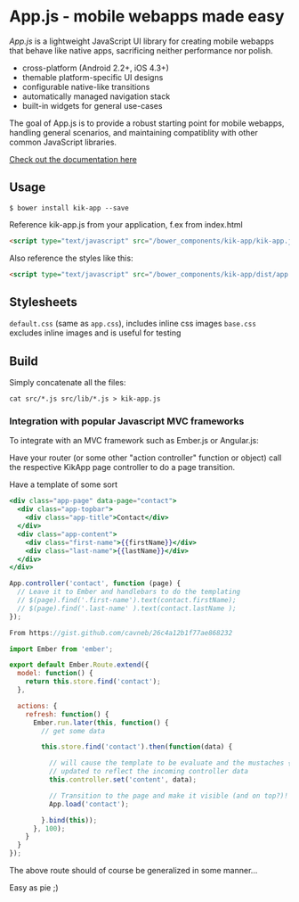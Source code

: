 # App.js - mobile webapps made easy

*App.js* is a lightweight JavaScript UI library for creating mobile webapps that behave like native apps, sacrificing neither performance nor polish.

* cross-platform (Android 2.2+, iOS 4.3+)
* themable platform-specific UI designs
* configurable native-like transitions
* automatically managed navigation stack
* built-in widgets for general use-cases

The goal of App.js is to provide a robust starting point for mobile webapps, handling general scenarios, and maintaining compatiblity with other common JavaScript libraries.

[Check out the documentation here](http://code.kik.com/app/)

## Usage

`$ bower install kik-app --save`

Reference kik-app.js from your application, f.ex from index.html

```html
<script type="text/javascript" src="/bower_components/kik-app/kik-app.js"></script>
```

Also reference the styles like this:

```html
<script type="text/javascript" src="/bower_components/kik-app/dist/app.css"></script>
```

## Stylesheets 

`default.css` (same as `app.css`), includes inline css images
`base.css` excludes inline images and is useful for testing

## Build

Simply concatenate all the files:

`cat src/*.js src/lib/*.js > kik-app.js`

### Integration with popular Javascript MVC frameworks

To integrate with an MVC framework such as Ember.js or Angular.js:

Have your router (or some other "action controller" function or object) call the respective KikApp page controller to do a page transition.

Have a template of some sort

```handlebars
<div class="app-page" data-page="contact">
  <div class="app-topbar">
    <div class="app-title">Contact</div>
  </div>
  <div class="app-content">
    <div class="first-name">{{firstName}}</div>
    <div class="last-name">{{lastName}}</div>
  </div>
</div>
```

```javascript
App.controller('contact', function (page) {
  // Leave it to Ember and handlebars to do the templating
  // $(page).find('.first-name').text(contact.firstName);
  // $(page).find('.last-name' ).text(contact.lastName );
});
```

```javascript
From https://gist.github.com/cavneb/26c4a12b1f77ae868232

import Ember from 'ember';

export default Ember.Route.extend({
  model: function() {
    return this.store.find('contact');
  },

  actions: {
    refresh: function() {
      Ember.run.later(this, function() {
      	// get some data

        this.store.find('contact').then(function(data) {

          // will cause the template to be evaluate and the mustaches {{}} 
          // updated to reflect the incoming controller data
          this.controller.set('content', data); 

          // Transition to the page and make it visible (and on top?)!
          App.load('contact');

        }.bind(this));
      }, 100);
    }
  }
});
```

The above route should of course be generalized in some manner...

Easy as pie ;)


